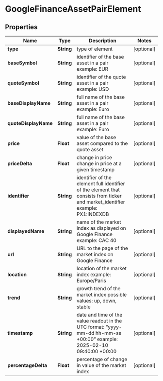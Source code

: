 

# GoogleFinanceAssetPairElement


## Properties

| Name | Type | Description | Notes |
|------------ | ------------- | ------------- | -------------|
|**type** | **String** | type of element |  [optional] |
|**baseSymbol** | **String** | identifier of the base asset in a pair example: EUR |  [optional] |
|**quoteSymbol** | **String** | identifier of the quote asset in a pair example: USD |  [optional] |
|**baseDisplayName** | **String** | full name of the base asset in a pair example: Euro |  [optional] |
|**quoteDisplayName** | **String** | full name of the base asset in a pair example: Euro |  [optional] |
|**price** | **Float** | value of the base asset compared to the quote asset |  [optional] |
|**priceDelta** | **Float** | change in price change in price at a given timestamp |  [optional] |
|**identifier** | **String** | identifier of the element full identifier of the element that consists from ticker and market_identifier example: PX1:INDEXDB |  [optional] |
|**displayedName** | **String** | name of the market index as displayed on Google Finance example: CAC 40 |  [optional] |
|**url** | **String** | URL to the page of the market index on Google Finance |  [optional] |
|**location** | **String** | location of the market index example: Europe/Paris |  [optional] |
|**trend** | **String** | growth trend of the market index possible values: up, down, stable |  [optional] |
|**timestamp** | **String** | date and time of the value readout in the UTC format: “yyyy-mm-dd hh-mm-ss +00:00” example: 2025-02-10 09:40:00 +00:00 |  [optional] |
|**percentageDelta** | **Float** | percentage of change in value of the market index |  [optional] |



